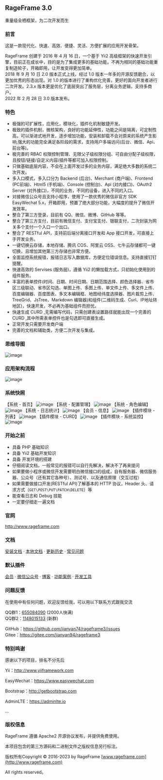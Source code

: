## RageFrame 3.0

重量级全栖框架，为二次开发而生

### 前言

这是一款现代化、快速、高效、便捷、灵活、方便扩展的应用开发骨架。

RageFrame 创建于 2016 年 4 月 16 日，一个基于 Yii2 高级框架的快速开发引擎，目前正在成长中，目的是为了集成更多的基础功能，不再为相同的基础功能重复制造轮子，开箱即用，让开发变得更加简单。  
2018 年 9 月 10 日 2.0 版本正式上线，经过 1.0 版本一年多的开源反馈磨合，以更加优秀的形态出现。对 1.0 的版本进行了重构优化完善，更好的面向开发者进行二次开发。2.3.x 版本更是优化了底层突出了服务层，分离业务逻辑，支持多商户。  
2022 年 2 月 28 日 3.0 版本发布。

### 特色

- 极强的可扩展性，应用化，模块化，插件化机制敏捷开发。
- 极致的插件机制，微核架构，良好的功能延伸性，功能之间是隔离，可定制性高，可以渐进式地开发，逐步增加功能，安装和卸载不会对原来的系统产生影响,强大的功能完全满足各阶段的需求，支持用户多端访问(后台、微信、Api、前台等)。
- 极完善的 RBAC 权限控制管理、无限父子级权限分组、可自由分配子级权限，且按钮/链接/自定义内容/插件等都可加入权限控制。
- 只做基础底层内容，不会在上面开发过多的业务内容，满足绝大多数的系统二次开发。
- 多入口模式，多入口分为 Backend (后台)、Merchant (商户端)、Frontend (PC前端)、Html5 (手机端)、Console (控制台)、Api (对内接口)、OAuth2 Server (对外接口)，不同的业务，不同的设备，进入不同的入口。
- 对接微信公众号且支持小程序，使用了一款优秀的微信非官方 SDK EasyWechat 5.x，开箱即用，预置了绝大部分功能，大幅度的提升了微信开发效率。
- 整合了第三方登录，目前有 QQ、微信、微博、GitHub 等等。
- 整合了第三方支付，目前有微信支付、支付宝支付、银联支付，二次封装为网关多个支付一个入口一个出口。
- 整合了 RESTful API，支持前后端分离接口开发和 App 接口开发，可直接上手开发业务。
- 一键切换云存储，本地存储、腾讯 COS、阿里云 OSS、七牛云存储都可一键切换，且增加其他第三方存储也非常方便。
- 全面监控系统报错，报错日志写入数据库，方便定位错误信息。支持直接钉钉提醒。
- 快速高效的 Servises (服务层)，遵循 Yii2 的懒加载方式，只初始化使用到的组件服务。
- 丰富的表单控件(时间、日期、时间日期、日期范围选择、颜色选择器、省市区三级联动、省市区勾选、单图上传、多图上传、单文件上传、多文件上传、百度编辑器、百度图表、多文本编辑框、地图经纬度选择器、图片裁剪上传、TreeGrid、JsTree、Markdown 编辑器)和组件(二维码生成、Curl、IP地址转地区)，快速开发，不必再为基础组件而担忧。
- 快速生成 CURD ,无需编写代码，只需创建表设置路径就能出现一个完善的 CURD ,其中所需表单控件也是勾选即可直接生成。
- 正常开发只需要开发商户端
- 完善的文档和辅助类，方便二次开发与集成。

### 思维导图

![image](https://s1.ax1x.com/2023/07/29/pPSwsJI.png)

### 应用架构流程

![image](https://s1.ax1x.com/2023/07/29/pPSNIxS.png)

### 系统快照

【系统 - 首页】
![image](https://s1.ax1x.com/2023/07/29/pPSwyWt.png)
【系统 - 配置管理】
![image](https://s1.ax1x.com/2023/07/29/pPSNvGV.png)
【系统 - 角色编辑】
![image](https://s1.ax1x.com/2023/07/29/pPSNzxU.png)
【系统 - 日志统计】
![image](https://s1.ax1x.com/2023/07/29/pPSNO5q.png)
【会员 - 信息】
![image](https://s1.ax1x.com/2023/07/29/pPSNjP0.png)
【插件模块 - 列表】
![image](https://s1.ax1x.com/2023/07/29/pPSNHbj.png)
【插件模块 - CURD】
![image](https://s1.ax1x.com/2023/07/29/pPSNTKg.png)
【插件模块 - 系统监控】
![image](https://s1.ax1x.com/2023/07/29/pPSN7rQ.png)

### 开始之前

- 具备 PHP 基础知识
- 具备 Yii2 基础开发知识
- 具备 开发环境的搭建
- 仔细阅读文档，一般常见的报错可以自行先解决，解决不了再来提问
- 如果要做小程序或微信开发需要明白微信接口的组成，自有服务器、微信服务器、公众号（还有其它各种号）、测试号、以及通信原理（交互过程）
- 如果需要做接口开发(RESTful API)了解基本的 HTTP 协议，Header 头、请求方式（`GET\POST\PUT\PATCH\DELETE`）等
- 能查看日志和 Debug 技能
- 一定要仔细走一遍文档

### 官网

http://www.rageframe.com

### 文档

[安装文档](docs/guide-zh-CN/start-installation.md) · [本地文档](docs/guide-zh-CN/README.md) · [更新历史](docs/guide-zh-CN/start-update-log.md) · [常见问题](docs/guide-zh-CN/start-issue.md)

### 默认插件

[会员](docs/addons/Member) · [微信公众号](docs/addons/Wechat) · [博客](docs/addons/TinyBlog) · [功能案例](docs/addons/RfDemo) · [开发工具](docs/addons/RfDevTool)

### 问题反馈 

在使用中有任何问题，欢迎反馈给我，可以用以下联系方式跟我交流

QQ群1：[655084090](https://jq.qq.com/?_wv=1027&k=4BeVA2r) (2000人快满)  
QQ群2：[1148015133](https://jq.qq.com/?_wv=1027&k=Wk663e9N) (新群)

GitHub：https://github.com/jianyan74/rageframe3/issues  
Gitee：https://gitee.com/jianyan94/rageframe3

### 特别鸣谢

感谢以下的项目，排名不分先后

Yii：http://www.yiiframework.com

EasyWechat：https://www.easywechat.com

Bootstrap：http://getbootstrap.com

AdminLTE：https://adminlte.io

...

### 版权信息

RageFrame 遵循 Apache2 开源协议发布，并提供免费使用。

本项目包含的第三方源码和二进制文件之版权信息另行标注。

版权所有Copyright © 2016-2023 by RageFrame [www.rageframe.com](http://www.rageframe.com)

All rights reserved。
